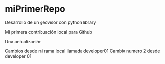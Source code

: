 # miPrimerRepo

Desarrollo de un geovisor con python library


Mi primera contribuación local para Github

Una actualización

Cambios desde mi rama local llamada developer01
Cambio numero 2 desde developer 01
